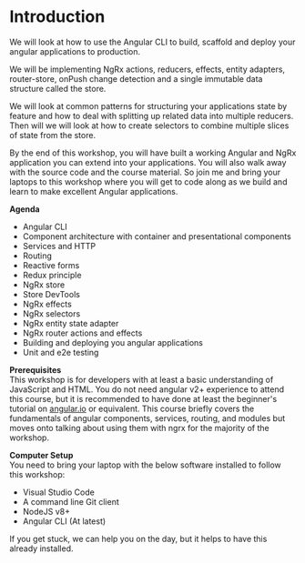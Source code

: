 # Introduction

We will look at how to use the Angular CLI to build, scaffold and deploy your angular applications to production.

We will be implementing NgRx actions, reducers, effects, entity adapters, router-store, onPush change detection and a single immutable data structure called the store.

We will look at common patterns for structuring your applications state by feature and how to deal with splitting up related data into multiple reducers. Then will we will look at how to create selectors to combine multiple slices of state from the store.

By the end of this workshop, you will have built a working Angular and NgRx application you can extend into your applications. You will also walk away with the source code and the course material. So join me and bring your laptops to this workshop where you will get to code along as we build and learn to make excellent Angular applications.

**Agenda**

* Angular CLI
* Component architecture with container and presentational components
* Services and HTTP
* Routing
* Reactive forms
* Redux principle
* NgRx store
* Store DevTools
* NgRx effects
* NgRx selectors
* NgRx entity state adapter
* NgRx router actions and effects
* Building and deploying you angular applications
* Unit and e2e testing

**Prerequisites**   
This workshop is for developers with at least a basic understanding of JavaScript and HTML. You do not need angular v2+ experience to attend this course, but it is recommended to have done at least the beginner's tutorial on [angular.io](https://angular.io/) or equivalent. This course briefly covers the fundamentals of angular components, services, routing, and modules but moves onto talking about using them with ngrx for the majority of the workshop.

**Computer Setup**   
You need to bring your laptop with the below software installed to follow this workshop:

* Visual Studio Code
* A command line Git client
* NodeJS v8+
* Angular CLI \(At latest\)

If you get stuck, we can help you on the day, but it helps to have this already installed.

